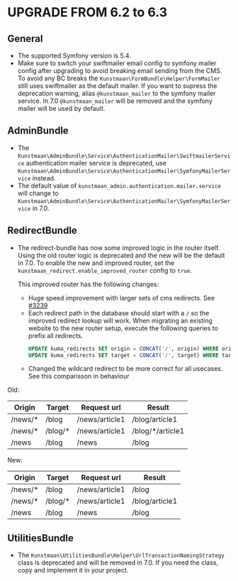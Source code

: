 UPGRADE FROM 6.2 to 6.3
========================

General
-------

- The supported Symfony version is 5.4.
- Make sure to switch your swiftmailer email config to symfony mailer config after upgrading to avoid breaking email sending from the CMS. 
  To avoid any BC breaks the `Kunstmaan\FormBundle\Helper\FormMailer` still uses swiftmailer as the default mailer. 
  If you want to supress the deprecation warning, alias `@kunstmaan_mailer` to the symfony mailer service. 
  In 7.0 `@kunstmaan_mailer` will be removed and the symfony mailer will be used by default.

AdminBundle
-----------

- The `Kunstmaan\AdminBundle\Service\AuthenticationMailer\SwiftmailerService` authentication mailer service is deprecated, use `Kunstmaan\AdminBundle\Service\AuthenticationMailer\SymfonyMailerService` instead.
- The default value of `kunstmaan_admin.authentication.mailer.service` will change to `Kunstmaan\AdminBundle\Service\AuthenticationMailer\SymfonyMailerService` in 7.0.

RedirectBundle
--------------

- The redirect-bundle has now some improved logic in the router itself. Using the old router logic is deprecated and the new will be the default in 7.0.
  To enable the new and improved router, set the `kunstmaan_redirect.enable_improved_router` config to `true`.

  This improved router has the following changes:
  - Huge speed improvement with larger sets of cms redirects. See [#3239](https://github.com/Kunstmaan/KunstmaanBundlesCMS/pull/3239)
  - Each redirect path in the database should start with a `/` so the improved redirect lookup will work. When migrating an existing website
    to the new router setup, execute the following queries to prefix all redirects.
    ```sql
    UPDATE kuma_redirects SET origin = CONCAT('/', origin) WHERE origin NOT LIKE '/%';
    UPDATE kuma_redirects SET target = CONCAT('/', target) WHERE target NOT LIKE '/%' AND target NOT LIKE '%://%';
    ```
  - Changed the wildcard redirect to be more correct for all usecases. See this comparisson in behaviour

Old:

| Origin  | Target  | Request url    | Result           |
|---------|---------|----------------|------------------|
| /news/* | /blog   | /news/article1 | /blog/article1   |
| /news/* | /blog/* | /news/article1 | /blog/*/article1 |
| /news   | /blog   | /news          | /blog            |

New:

| Origin  | Target  | Request url    | Result         |
|---------|---------|----------------|----------------|
| /news/* | /blog   | /news/article1 | /blog          |
| /news/* | /blog/* | /news/article1 | /blog/article1 |
| /news   | /blog   | /news          | /blog          |


UtilitiesBundle
---------------

- The `Kunstmaan\UtilitiesBundle\Helper\UrlTransactionNamingStrategy` class is deprecated and will be removed in 7.0. If you need the class, copy and implement it in your project.
